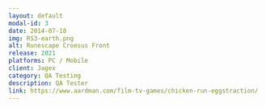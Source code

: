```yaml
---
layout: default
modal-id: 3
date: 2014-07-18
img: RS3-earth.png
alt: Runescape Croesus Front
release: 2021
platforms: PC / Mobile
client: Jagex
category: QA Testing
description: QA Tester
link: https://www.aardman.com/film-tv-games/chicken-run-eggstraction/
---
```

